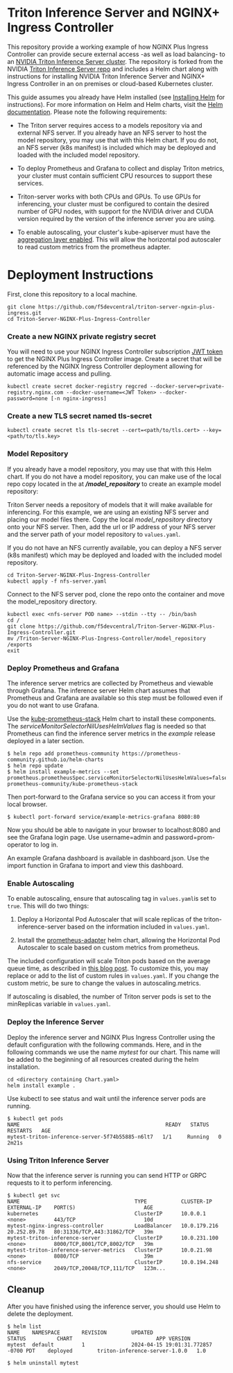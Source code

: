 # Triton Inference Server and NGINX+ Ingress Controller
This repository provide a working example of how NGINX Plus Ingress Controller can provide secure external access -as well as load balancing- to an [NVIDIA Triton Inference Server cluster](https://www.nvidia.com/en-us/ai-data-science/products/triton-inference-server/).  The repository is forked from the NVIDIA [Triton Inference Server repo](https://github.com/triton-inference-server/server) and includes a Helm chart along with instructions for installing NVIDIA Triton Inference Server and NGINX+ Ingress Controller in an on premises or cloud-based Kubernetes cluster.  

This guide assumes you already have Helm installed (see [Installing Helm](#installing-helm) for instructions).  For more information on Helm and Helm charts, visit the [Helm documentation](https://helm.sh/docs/).  Please note the following requirements:

* The Triton server requires access to a models repository via and external NFS server.  If you already have an NFS server to host the model repository, you may use that with this Helm chart. If you do not, an NFS server (k8s manifest) is included which may be deployed and loaded with the included model repository.

* To deploy Prometheus and Grafana to collect and display Triton metrics, your cluster must contain sufficient CPU resources to support these services.

* Triton-server works with both CPUs and GPUs.  To use GPUs for inferencing, your cluster must be configured to contain the desired number of GPU nodes, with support for the NVIDIA driver and CUDA version required by the version of the inference server you are using.

* To enable autoscaling, your cluster's kube-apiserver must have the [aggregation layer
enabled](https://kubernetes.io/docs/tasks/extend-kubernetes/configure-aggregation-layer/).
This will allow the horizontal pod autoscaler to read custom metrics from the prometheus adapter.


# Deployment Instructions

First, clone this repository to a local machine. 
```
git clone https://github.com/f5devcentral/triton-server-ngxin-plus-ingress.git
cd Triton-Server-NGINX-Plus-Ingress-Controller
```
### Create a new NGINX private registry secret
You will need to use your NGINX Ingress Controller subscription [JWT token](https://docs.nginx.com/nginx-ingress-controller/installation/nic-images/using-the-jwt-token-docker-secret/) to get the NGINX Plus Ingress Controller image. Create a secret that will be referenced by the NGINX Ingress Controller deployment allowing for automatic image access and pulling.

```
kubectl create secret docker-registry regcred --docker-server=private-registry.nginx.com --docker-username=<JWT Token> --docker-password=none [-n nginx-ingress]
```
### Create a new TLS secret named tls-secret
```
kubectl create secret tls tls-secret --cert=<path/to/tls.cert> --key=<path/to/tls.key>
```
### Model Repository
If you already have a model repository, you may use that with this Helm chart. If you do not have a model repository, you can make use of the local repo copy located in the at **_/model_repository_** to create an example
model repository:

Triton Server needs a repository of models that it will make available for inferencing. For this example, we are using an existing NFS server and placing our model files there.  Copy the local _model_repository_ directory onto your NFS server.  Then, add the url or IP address of your NFS server and the server path of your
model repository to `values.yaml`.  

If you do not have an NFS currently available, you can deploy a NFS server (k8s manifest) which may be deployed and loaded with the included model repository.
```
cd Triton-Server-NGINX-Plus-Ingress-Controller
kubectl apply -f nfs-server.yaml
```
Connect to the NFS server pod, clone the repo onto the container and move the model_repository directory.
``` _
kubectl exec <nfs-server POD name> --stdin --tty -- /bin/bash
cd /
git clone https://github.com/f5devcentral/Triton-Server-NGINX-Plus-Ingress-Controller.git
mv /Triton-Server-NGINX-Plus-Ingress-Controller/model_repository /exports
exit
```



### Deploy Prometheus and Grafana

The inference server metrics are collected by Prometheus and viewable
through Grafana. The inference server Helm chart assumes that Prometheus
and Grafana are available so this step must be followed even if you
do not want to use Grafana.

Use the [kube-prometheus-stack](https://github.com/prometheus-community/helm-charts/tree/main/charts/kube-prometheus-stack) Helm chart to install these components. The
*serviceMonitorSelectorNilUsesHelmValues* flag is needed so that
Prometheus can find the inference server metrics in the *example*
release deployed in a later section.

```
$ helm repo add prometheus-community https://prometheus-community.github.io/helm-charts
$ helm repo update
$ helm install example-metrics --set prometheus.prometheusSpec.serviceMonitorSelectorNilUsesHelmValues=false prometheus-community/kube-prometheus-stack
```

Then port-forward to the Grafana service so you can access it from
your local browser.

```
$ kubectl port-forward service/example-metrics-grafana 8080:80
```
Now you should be able to navigate in your browser to localhost:8080
and see the Grafana login page. Use username=admin and
password=prom-operator to log in.

An example Grafana dashboard is available in dashboard.json. Use the
import function in Grafana to import and view this dashboard.

### Enable Autoscaling
To enable autoscaling, ensure that autoscaling tag in `values.yaml`is set to `true`.
This will do two things:

1. Deploy a Horizontal Pod Autoscaler that will scale replicas of the triton-inference-server
based on the information included in `values.yaml`.

2. Install the [prometheus-adapter](https://github.com/prometheus-community/helm-charts/tree/main/charts/prometheus-adapter) helm chart, allowing the Horizontal Pod Autoscaler to scale
based on custom metrics from prometheus.

The included configuration will scale Triton pods based on the average queue time,
as described in [this blog post](https://developer.nvidia.com/blog/deploying-nvidia-triton-at-scale-with-mig-and-kubernetes/#:~:text=Query%20NVIDIA%20Triton%20metrics%20using%20Prometheus). To customize this,
you may replace or add to the list of custom rules in `values.yaml`. If you change
the custom metric, be sure to change the values in autoscaling.metrics.

If autoscaling is disabled, the number of Triton server pods is set to the minReplicas
variable in `values.yaml`.

### Deploy the Inference Server
Deploy the inference server and NGINX Plus Ingress Controller using the default configuration with the following commands. Here, and in the following commands we use the name _mytest_ for our chart. This name will be added to the beginning of all resources created during the helm installation.

```
cd <directory containing Chart.yaml>
helm install example .
```
Use kubectl to see status and wait until the inference server pods are running.

```
$ kubectl get pods
NAME                                               READY   STATUS    RESTARTS   AGE
mytest-triton-inference-server-5f74b55885-n6lt7   1/1     Running   0          2m21s
```

### Using Triton Inference Server

Now that the inference server is running you can send HTTP or GRPC
requests to it to perform inferencing. 

```
$ kubectl get svc
NAME                                     TYPE           CLUSTER-IP     EXTERNAL-IP    PORT(S)                      AGE
kubernetes                               ClusterIP      10.0.0.1       <none>         443/TCP                      10d
mytest-nginx-ingress-controller          LoadBalancer   10.0.179.216   20.252.89.78   80:31336/TCP,443:31862/TCP   39m
mytest-triton-inference-server           ClusterIP      10.0.231.100   <none>         8000/TCP,8001/TCP,8002/TCP   39m
mytest-triton-inference-server-metrics   ClusterIP      10.0.21.98     <none>         8080/TCP                     39m
nfs-service                              ClusterIP      10.0.194.248   <none>         2049/TCP,20048/TCP,111/TCP   123m...
```
## Cleanup

After you have finished using the inference server, you should use Helm to
delete the deployment.

```
$ helm list
NAME    NAMESPACE       REVISION        UPDATED                                 STATUS          CHART                           APP VERSION
mytest  default         1               2024-04-15 19:01:31.772857 -0700 PDT    deployed        triton-inference-server-1.0.0   1.0        

$ helm uninstall mytest
```